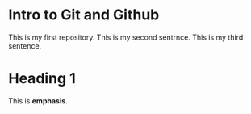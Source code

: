 # Intro to Git and Github

This is my first repository.
This is my second sentrnce.
This is my third sentence.

# Heading 1

This is **emphasis**.
